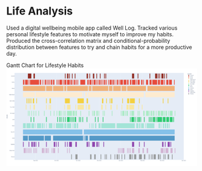 # Life Analysis
Used a digital wellbeing mobile app called Well Log. Tracked various personal lifestyle features to motivate myself to improve my habits. Produced the cross-correlation matrix and conditional-probability distribution between features to try and chain habits for a more productive day.

Gantt Chart for Lifestyle Habits
![screenshot](Life%20Analysis.png)
